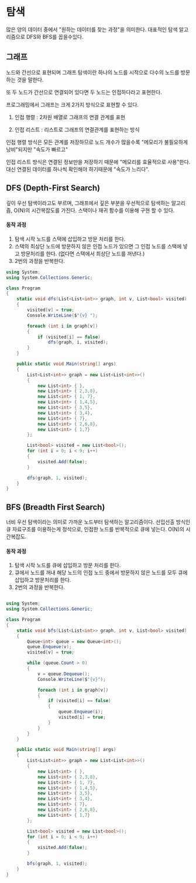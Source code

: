 <h1>탐색 </h1>

많은 양의 데이터 중에서 "원하는 데이터를 찾는 과정"을 의미한다.
대표적인 탐색 알고리즘으로 DFS와 BFS를 꼽을수있다.

<h2>그래프</h2>

노드와 간선으로 표현되며 그래프 탐색이란 하나의 노드를 시작으로 다수의 노드를 방문하는 것을 말한다. 

또 두 노드가 간선으로 연결되어 있다면 두 노드는 인접하다라고 표현한다.

프로그래밍에서 그래프는 크게 2가지 방식으로 표현할 수 있다.

1. 인접 행렬 : 2차원 배열로 그래프의 연결 관계를 표현   

3. 인접 리스트 : 리스트로 그래프의 연결관계를 표현하는 방식

인접 행렬 방식은 모든 관계를 저장하므로 노드 개수가 많을수록 "메모리가 불필요하게 낭비"되지만 "속도가 빠르고"

인접 리스트 방식은 연결된 정보만을 저장하기 때문에 "메모리를 효율적으로 사용"한다. 대신 연결된 데이터를 하나씩 확인해야 하기때문에 "속도가 느리다".


<h2> DFS (Depth-First Search)</h2>

깊이 우선 탐색이라고도 부르며, 그래프에서 깊은 부분을 우선적으로 탐색하는 알고리즘, O(N)의 시간복잡도를 가진다.
스택이나 재귀 함수를 이용해 구현 할 수 있다.


<h4>동작 과정</h4>

1. 탐색 시작 노드를 스택에 삽입하고 방문 처리를 한다.
2. 스택의 최상단 노드에 방문하지 않은 인접 노드가 있으면 그 인접 노드를 스택에 넣고 방문처리를 한다. (없다면 스택에서 최상단 노드를 꺼낸다.)
3. 2번의 과정을 반복한다.

```cs
using System;
using System.Collections.Generic;

class Program
{
    static void dfs(List<List<int>> graph, int v, List<bool> visited)
    {
        visited[v] = true;
        Console.WriteLine($"{v} ");

        foreach (int i in graph[v])
        {
            if (visited[i] == false)
                dfs(graph, i, visited);
        }
    }

    public static void Main(string[] args)
    {
        List<List<int>> graph = new List<List<int>>()
        {
            new List<int> { },
            new List<int> { 2,3,8},
            new List<int> { 1, 7},
            new List<int> { 1,4,5},
            new List<int> { 3,5},
            new List<int> { 3,4},
            new List<int> { 7},
            new List<int> { 2,6,8},
            new List<int> { 1,7}
        };

        List<bool> visited = new List<bool>();
        for (int i = 0; i < 9; i++)
        {
            visited.Add(false);
        }

        dfs(graph, 1, visited);
    }
}

```


<h2> BFS (Breadth First Search)</h2>

너비 우선 탐색이라는 의미로 가까운 노드부터 탐색하는 알고리즘이다.
선입선출 방식인 큐 자료구조를 이용하는게 정석으로, 인접한 노드를 반복적으로 큐에 넣는다. O(N)의 시간복잡도.



<h4>동작 과정</h4>

1. 탐색 시작 노드를 큐에 삽입하고 방문 처리를 한다.
2. 큐에서 노드를 꺼내 해당 노드의 인접 노드 중에서 방문하지 않은 노드를 모두 큐에 삽입하고 방문처리를 한다.
3. 2번의 과정을 반복한다.


```cs

using System;
using System.Collections.Generic;

class Program
{
    static void bfs(List<List<int>> graph, int v, List<bool> visited)
    {
        Queue<int> queue = new Queue<int>();
        queue.Enqueue(v);
        visited[v] = true;

        while (queue.Count > 0)
        {
            v = queue.Dequeue();
            Console.WriteLine($"{v}");

            foreach (int i in graph[v])
            {
                if (visited[i] == false)
                {
                    queue.Enqueue(i);
                    visited[i] = true;
                }
            }
        }
    }

    public static void Main(string[] args)
    {
        List<List<int>> graph = new List<List<int>>()
        {
            new List<int> { },
            new List<int> { 2,3,8},
            new List<int> { 1, 7},
            new List<int> { 1,4,5},
            new List<int> { 3,5},
            new List<int> { 3,4},
            new List<int> { 7},
            new List<int> { 2,6,8},
            new List<int> { 1,7}
        };

        List<bool> visited = new List<bool>();
        for (int i = 0; i < 9; i++)
        {
            visited.Add(false);
        }

        bfs(graph, 1, visited);
    }
}
```
